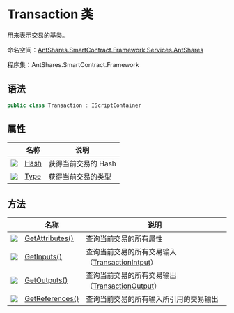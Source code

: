 # Transaction 类

用来表示交易的基类。

命名空间：[AntShares.SmartContract.Framework.Services.AntShares](../AntShares.md)

程序集：AntShares.SmartContract.Framework

## 语法

```c#
public class Transaction : IScriptContainer
```

## 属性

|                                          | 名称                          | 说明           |
| ---------------------------------------- | --------------------------- | ------------ |
| ![](https://i-msdn.sec.s-msft.com/dynimg/IC74937.jpeg) | [Hash](Transaction/Hash.md) | 获得当前交易的 Hash |
| ![](https://i-msdn.sec.s-msft.com/dynimg/IC74937.jpeg) | [Type](Transaction/Type.md) | 获得当前交易的类型    |

## 方法

|                                          | 名称                                       | 说明                                       |
| ---------------------------------------- | ---------------------------------------- | ---------------------------------------- |
| ![](https://i-msdn.sec.s-msft.com/dynimg/IC91302.jpeg) | [GetAttributes()](Transaction/GetAttributes.md) | 查询当前交易的所有属性                              |
| ![](https://i-msdn.sec.s-msft.com/dynimg/IC91302.jpeg) | [GetInputs()](Transaction/GetInputs.md)  | 查询当前交易的所有交易输入（[TransactionIntput](TransactionInput.md)） |
| ![](https://i-msdn.sec.s-msft.com/dynimg/IC91302.jpeg) | [GetOutputs()](Transaction/GetOutputs.md) | 查询当前交易的所有交易输出（[TransactionOutput](TransactionOutput.md)） |
| ![](https://i-msdn.sec.s-msft.com/dynimg/IC91302.jpeg) | [GetReferences()](Transaction/GetReferences.md) | 查询当前交易的所有输入所引用的交易输出                      |